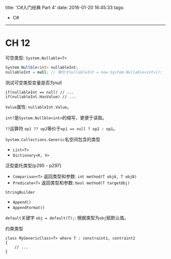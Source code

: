 title: 'C#入门经典 Part 4'
date: 2016-01-20 16:45:33
tags:
- C#
---

# CH 12 #

可空类型: `System.Nullable<T>`
```csharp
System.Nullble<int> nullableInt;
nullableInt = null; // 等价于nullableInt = new System.Nullable<int>();
```

测试可空类型变量是否为null
```
if(nullableInt == null) // ...
if(nullableInt.HasValue) // ...
```

<!-- more -->

`Value`属性: `nullableInt.Value`。

`int?`是`System.Nullble<int>`的缩写，更便于读取。

`??`运算符
`op1 ?? op2`等价于`op1 == null ? op2 : op1`。

`System.Collections.Generic`名空间包含的类型
* `List<T>`
* `Dictionary<K, V>`

泛型委托类型(p295 - p297)
* `Comparison<T>` 返回类型和参数: `int method(T objA, T objB)`
* `Predicate<T>` 返回类型和参数: `bool method(T targetObj)`

`StringBuilder`
* `Append()`
* `AppendFormat()`

`default`关键字
`obj = default(T);`: 根据类型为`obj`赋默认值。

约束类型
```
class MyGenericClass<T> where T : constraint1, contraint2
{
    // ...
}
```
